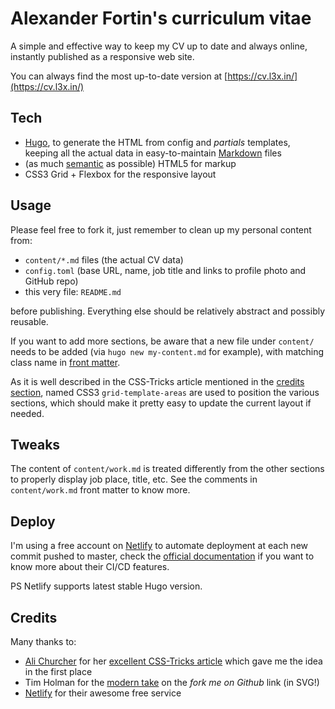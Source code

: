 # Alexander Fortin's curriculum vitae

A simple and effective way to keep my CV up to date and always online, instantly published as a responsive web site.

You can always find the most up-to-date version at [https://cv.l3x.in/](https://cv.l3x.in/)

## Tech

- [Hugo](https://gohugo.io/), to generate the HTML from config and _partials_ templates, keeping all the actual data in easy-to-maintain [Markdown](https://www.markdownguide.org/) files
- (as much [semantic](https://guide.freecodecamp.org/html/html5-semantic-elements/) as possible) HTML5 for markup
- CSS3 Grid + Flexbox for the responsive layout

## Usage

Please feel free to fork it, just remember to clean up my personal content from:

- `content/*.md` files (the actual CV data)
- `config.toml` (base URL, name, job title and links to profile photo and GitHub repo)
- this very file: `README.md`

before publishing. Everything else should be relatively abstract and possibly reusable.

If you want to add more sections, be aware that a new file under `content/` needs to be added (via `hugo new my-content.md` for example), with matching class name in [front matter](https://hugo).

As it is well described in the CSS-Tricks article mentioned in the [credits section](#credits), named CSS3 `grid-template-areas` are used to position the various sections, which should make it pretty easy to update the current layout if needed.

## Tweaks

The content of `content/work.md` is treated differently from the other sections to properly display job place, title, etc. See the comments in `content/work.md` front matter to know more.

## Deploy

I'm using a free account on [Netlify](#credits) to automate deployment at each new commit pushed to master, check the [official documentation](https://docs.netlify.com/site-deploys/overview/) if you want to know more about their CI/CD features.

PS Netlify supports latest stable Hugo version.

## Credits

Many thanks to:

- [Ali Churcher](https://css-tricks.com/author/alichurcher/) for her [excellent CSS-Tricks article](https://css-tricks.com/new-year-new-job-lets-make-a-grid-powered-resume/) which gave me the idea in the first place
- Tim Holman for the [modern take](http://tholman.com/github-corners/) on the _fork me on Github_ link (in SVG!)
- [Netlify](https://www.netlify.com/) for their awesome free service
